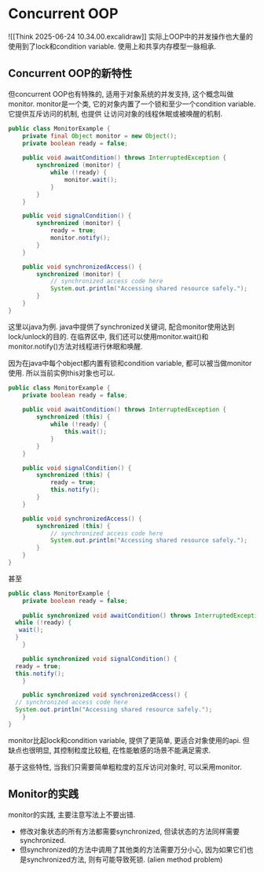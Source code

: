 # Concurrent OOP

![[Think 2025-06-24 10.34.00.excalidraw]]
实际上OOP中的并发操作也大量的使用到了lock和condition variable. 使用上和共享内存模型一脉相承.

## Concurrent OOP的新特性

但concurrent OOP也有特殊的, 适用于对象系统的并发支持, 这个概念叫做monitor.
monitor是一个类, 它的对象内置了一个锁和至少一个condition variable. 它提供互斥访问的机制, 也提供 让访问对象的线程休眠或被唤醒的机制.

```java
public class MonitorExample {
    private final Object monitor = new Object();
    private boolean ready = false;
 
    public void awaitCondition() throws InterruptedException {
        synchronized (monitor) {
            while (!ready) {
                monitor.wait();
            }
        }
    }

    public void signalCondition() {
        synchronized (monitor) {
            ready = true;
            monitor.notify();
        }
    }

    public void synchronizedAccess() {
        synchronized (monitor) {
            // synchronized access code here
            System.out.println("Accessing shared resource safely.");
        }
    }
}
```

这里以java为例. java中提供了synchronized关键词, 配合monitor使用达到lock/unlock的目的. 在临界区中, 我们还可以使用monitor.wait()和monitor.notify()方法对线程进行休眠和唤醒.

因为在java中每个object都内置有锁和condition variable, 都可以被当做monitor使用. 所以当前实例this对象也可以.

```java
public class MonitorExample {
    private boolean ready = false;
 
    public void awaitCondition() throws InterruptedException {
        synchronized (this) {
            while (!ready) {
                this.wait();
            }
        }
    }

    public void signalCondition() {
        synchronized (this) {
            ready = true;
            this.notify();
        }
    }

    public void synchronizedAccess() {
        synchronized (this) {
            // synchronized access code here
            System.out.println("Accessing shared resource safely.");
        }
    }
}
```

甚至

```java
public class MonitorExample {
    private boolean ready = false;
 
    public synchronized void awaitCondition() throws InterruptedException {
  while (!ready) {
   wait();
  }
    }

    public synchronized void signalCondition() {
  ready = true;
  this.notify();
    }

    public synchronized void synchronizedAccess() {
  // synchronized access code here
  System.out.println("Accessing shared resource safely.");
    }
}
```

monitor比起lock和condition variable, 提供了更简单, 更适合对象使用的api. 但缺点也很明显, 其控制粒度比较粗, 在性能敏感的场景不能满足需求.

基于这些特性, 当我们只需要简单粗粒度的互斥访问对象时, 可以采用monitor.

## Monitor的实践

monitor的实践, 主要注意写法上不要出错.

- 修改对象状态的所有方法都需要synchronized, 但读状态的方法同样需要synchronized.
- 但synchronized的方法中调用了其他类的方法需要万分小心, 因为如果它们也是synchronized方法, 则有可能导致死锁. (alien method problem)

